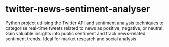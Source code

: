 # twitter-news-sentiment-analyser
 Python project utilising the Twitter API and sentiment analysis techniques to categorise real-time tweets related to news as positive, negative, or neutral. Gain valuable insights into public sentiment and track news-related sentiment trends. Ideal for market research and social analysis
